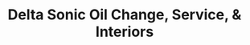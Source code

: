 ---
title: "Delta Sonic Oil Change, Service, & Interiors"
url: /webster/delta-sonic-oil-change-service-and-interiors/
shop: car repair
---